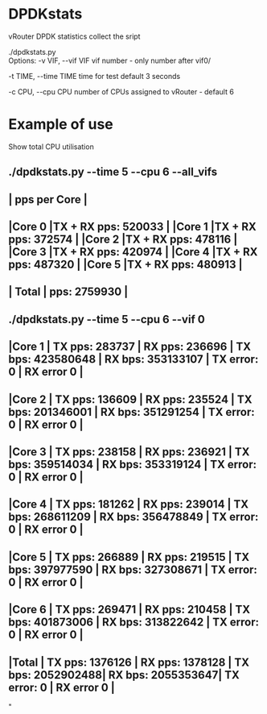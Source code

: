 # DPDKstats
vRouter DPDK statistics collect the sript

./dpdkstats.py  
  Options:
  -v VIF, --vif VIF     vif number - only number after vif0/
  
  -t TIME, --time TIME  time for test default 3 seconds
  
  -c CPU, --cpu CPU     number of CPUs assigned to vRouter - default 6
  
  
  # Example of use 
  Show total CPU utilisation
  
./dpdkstats.py --time 5 --cpu 6 --all_vifs
----------------------------------
|         pps per Core           |
----------------------------------
|Core 0  |TX + RX pps: 520033    |
|Core 1  |TX + RX pps: 372574    |
|Core 2  |TX + RX pps: 478116    |
|Core 3  |TX + RX pps: 420974    |
|Core 4  |TX + RX pps: 487320    |
|Core 5  |TX + RX pps: 480913    |
----------------------------------
| Total  | pps: 2759930          |
----------------------------------



./dpdkstats.py --time 5 --cpu 6 --vif 0
-------------------------------------------------------------------------------------------------------------------------------------
|Core 1  | TX pps: 283737    | RX pps: 236696    | TX bps: 423580648 | RX bps: 353133107 | TX error: 0         | RX error 0         |
-------------------------------------------------------------------------------------------------------------------------------------
|Core 2  | TX pps: 136609    | RX pps: 235524    | TX bps: 201346001 | RX bps: 351291254 | TX error: 0         | RX error 0         |
-------------------------------------------------------------------------------------------------------------------------------------
|Core 3  | TX pps: 238158    | RX pps: 236921    | TX bps: 359514034 | RX bps: 353319124 | TX error: 0         | RX error 0         |
-------------------------------------------------------------------------------------------------------------------------------------
|Core 4  | TX pps: 181262    | RX pps: 239014    | TX bps: 268611209 | RX bps: 356478849 | TX error: 0         | RX error 0         |
-------------------------------------------------------------------------------------------------------------------------------------
|Core 5  | TX pps: 266889    | RX pps: 219515    | TX bps: 397977590 | RX bps: 327308671 | TX error: 0         | RX error 0         |
-------------------------------------------------------------------------------------------------------------------------------------
|Core 6  | TX pps: 269471    | RX pps: 210458    | TX bps: 401873006 | RX bps: 313822642 | TX error: 0         | RX error 0         |
-------------------------------------------------------------------------------------------------------------------------------------
|Total   | TX pps: 1376126   | RX pps: 1378128   | TX bps: 2052902488| RX bps: 2055353647| TX error: 0         | RX error 0         |
-------------------------------------------------------------------------------------------------------------------------------------
"
 
